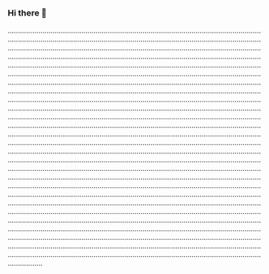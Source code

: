 ### Hi there 👋

.....................................................................................................................................................................................................................................................................................................................................................................................................................................................................................................................................................................................................................................................................................................................................................................................................................................................................................................................................................................................................................................................................................................................................................................................................................................................................................................................................................................................................................................................................................................................................................................................................................................................................................................................................................................................................................................................................................................................................................................................................................................................................................................................................................................................................................................................................................................................................................................................................................................................................................................................................................................................................................................................................................................................................................................................................................................................................................................................................................................................................................................................................................................................................................................................................................................................................................................................................................................................................................................................................................................